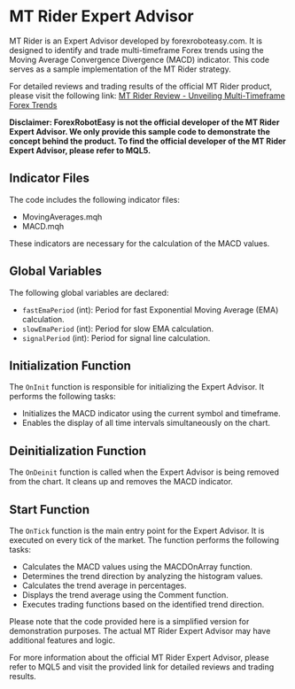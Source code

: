 # MT Rider Expert Advisor

MT Rider is an Expert Advisor developed by forexroboteasy.com. It is designed to identify and trade multi-timeframe Forex trends using the Moving Average Convergence Divergence (MACD) indicator. This code serves as a sample implementation of the MT Rider strategy.

For detailed reviews and trading results of the official MT Rider product, please visit the following link: [MT Rider Review - Unveiling Multi-Timeframe Forex Trends](https://forexroboteasy.com/forex-robot-review/mt-rider-review-unveiling-multi-timeframe-forex-trends/)

**Disclaimer: ForexRobotEasy is not the official developer of the MT Rider Expert Advisor. We only provide this sample code to demonstrate the concept behind the product. To find the official developer of the MT Rider Expert Advisor, please refer to MQL5.**

## Indicator Files

The code includes the following indicator files:

- MovingAverages.mqh
- MACD.mqh

These indicators are necessary for the calculation of the MACD values.

## Global Variables

The following global variables are declared:

- `fastEmaPeriod` (int): Period for fast Exponential Moving Average (EMA) calculation.
- `slowEmaPeriod` (int): Period for slow EMA calculation.
- `signalPeriod` (int): Period for signal line calculation.

## Initialization Function

The `OnInit` function is responsible for initializing the Expert Advisor. It performs the following tasks:

- Initializes the MACD indicator using the current symbol and timeframe.
- Enables the display of all time intervals simultaneously on the chart.

## Deinitialization Function

The `OnDeinit` function is called when the Expert Advisor is being removed from the chart. It cleans up and removes the MACD indicator.

## Start Function

The `OnTick` function is the main entry point for the Expert Advisor. It is executed on every tick of the market. The function performs the following tasks:

- Calculates the MACD values using the MACDOnArray function.
- Determines the trend direction by analyzing the histogram values.
- Calculates the trend average in percentages.
- Displays the trend average using the Comment function.
- Executes trading functions based on the identified trend direction.

Please note that the code provided here is a simplified version for demonstration purposes. The actual MT Rider Expert Advisor may have additional features and logic.

For more information about the official MT Rider Expert Advisor, please refer to MQL5 and visit the provided link for detailed reviews and trading results.
